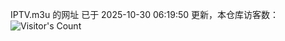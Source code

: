 IPTV.m3u 的网址 已于 2025-10-30 06:19:50 更新，本仓库访客数：![Visitor's Count](https://profile-counter.glitch.me/hero1898_tv/count.svg)
